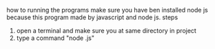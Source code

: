 how to running the programs
make sure you have ben installed node js because this program made by javascript and node js.
steps
1. open a terminal and make sure you at same directory in project
2. type a command "node <filename>.js"
